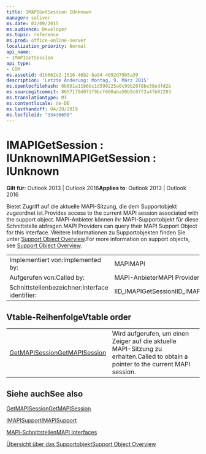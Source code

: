 ```yaml
---
title: IMAPIGetSession IUnknown
manager: soliver
ms.date: 03/09/2015
ms.audience: Developer
ms.topic: reference
ms.prod: office-online-server
localization_priority: Normal
api_name:
- IMAPIGetSession
api_type:
- COM
ms.assetid: d1b662e2-1516-46b2-ba94-4092d79b5a39
description: 'Letzte Änderung: Montag, 9. März 2015'
ms.openlocfilehash: 0b861a11b6bc1d590225a0c99b20f8be38edfd2b
ms.sourcegitcommit: 8657170d071f9bcf680aba50b9c07f2a4fb82283
ms.translationtype: MT
ms.contentlocale: de-DE
ms.lasthandoff: 04/28/2019
ms.locfileid: "33436650"
---
```

# <a name="imapigetsession--iunknown"></a><span data-ttu-id="ba0b7-103">IMAPIGetSession : IUnknown</span><span class="sxs-lookup"><span data-stu-id="ba0b7-103">IMAPIGetSession : IUnknown</span></span>

  
  
<span data-ttu-id="ba0b7-104">**Gilt für**: Outlook 2013 | Outlook 2016</span><span class="sxs-lookup"><span data-stu-id="ba0b7-104">**Applies to**: Outlook 2013 | Outlook 2016</span></span> 
  
<span data-ttu-id="ba0b7-105">Bietet Zugriff auf die aktuelle MAPI-Sitzung, die dem Supportobjekt zugeordnet ist.</span><span class="sxs-lookup"><span data-stu-id="ba0b7-105">Provides access to the current MAPI session associated with the support object.</span></span> <span data-ttu-id="ba0b7-106">MAPI-Anbieter können ihr MAPI-Supportobjekt für diese Schnittstelle abfragen.</span><span class="sxs-lookup"><span data-stu-id="ba0b7-106">MAPI Providers can query their MAPI Support Object for this interface.</span></span> <span data-ttu-id="ba0b7-107">Weitere Informationen zu Supportobjekten finden Sie unter [Support Object Overview](support-object-overview.md).</span><span class="sxs-lookup"><span data-stu-id="ba0b7-107">For more information on support objects, see [Support Object Overview](support-object-overview.md).</span></span>
  
|||
|:-----|:-----|
|<span data-ttu-id="ba0b7-108">Implementiert von:</span><span class="sxs-lookup"><span data-stu-id="ba0b7-108">Implemented by:</span></span>  <br/> |<span data-ttu-id="ba0b7-109">MAPI</span><span class="sxs-lookup"><span data-stu-id="ba0b7-109">MAPI</span></span>  <br/> |
|<span data-ttu-id="ba0b7-110">Aufgerufen von:</span><span class="sxs-lookup"><span data-stu-id="ba0b7-110">Called by:</span></span>  <br/> |<span data-ttu-id="ba0b7-111">MAPI-Anbieter</span><span class="sxs-lookup"><span data-stu-id="ba0b7-111">MAPI Providers</span></span>  <br/> |
|<span data-ttu-id="ba0b7-112">Schnittstellenbezeichner:</span><span class="sxs-lookup"><span data-stu-id="ba0b7-112">Interface identifier:</span></span>  <br/> |<span data-ttu-id="ba0b7-113">IID_IMAPIGetSession</span><span class="sxs-lookup"><span data-stu-id="ba0b7-113">IID_IMAPIGetSession</span></span>  <br/> |
   
## <a name="vtable-order"></a><span data-ttu-id="ba0b7-114">Vtable-Reihenfolge</span><span class="sxs-lookup"><span data-stu-id="ba0b7-114">Vtable order</span></span>

|||
|:-----|:-----|
|[<span data-ttu-id="ba0b7-115">GetMAPISession</span><span class="sxs-lookup"><span data-stu-id="ba0b7-115">GetMAPISession</span></span>](imapigetsession-getmapisession.md) <br/> |<span data-ttu-id="ba0b7-116">Wird aufgerufen, um einen Zeiger auf die aktuelle MAPI-Sitzung zu erhalten.</span><span class="sxs-lookup"><span data-stu-id="ba0b7-116">Called to obtain a pointer to the current MAPI session.</span></span>  <br/> |
   
## <a name="see-also"></a><span data-ttu-id="ba0b7-117">Siehe auch</span><span class="sxs-lookup"><span data-stu-id="ba0b7-117">See also</span></span>



[<span data-ttu-id="ba0b7-118">GetMAPISession</span><span class="sxs-lookup"><span data-stu-id="ba0b7-118">GetMAPISession</span></span>](imapigetsession-getmapisession.md)
  
[<span data-ttu-id="ba0b7-119">IMAPISupport</span><span class="sxs-lookup"><span data-stu-id="ba0b7-119">IMAPISupport</span></span>](imapisupportiunknown.md)


[<span data-ttu-id="ba0b7-120">MAPI-Schnittstellen</span><span class="sxs-lookup"><span data-stu-id="ba0b7-120">MAPI Interfaces</span></span>](mapi-interfaces.md)
  
[<span data-ttu-id="ba0b7-121">Übersicht über das Supportobjekt</span><span class="sxs-lookup"><span data-stu-id="ba0b7-121">Support Object Overview</span></span>](support-object-overview.md)

